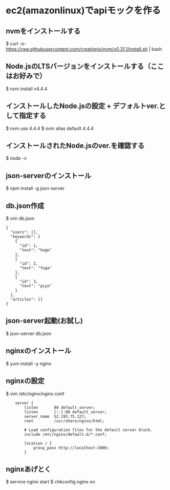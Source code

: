 # ec2(amazonlinux)でapiモックを作る


## nvmをインストールする
$ curl -o- https://raw.githubusercontent.com/creationix/nvm/v0.31.1/install.sh | bash

## Node.jsのLTSバージョンをインストールする（ここはお好みで）
$ nvm install v4.4.4

## インストールしたNode.jsの設定 + デフォルトver.として指定する
$ nvm use 4.4.4
$ nvm alias default 4.4.4

## インストールされたNode.jsのver.を確認する
$ node -v

## json-serverのインストール
$ npm install -g json-server

## db.json作成
$ vim db.json
```
{
  "users": [],
  "keywords": [
    {
      "id": 1,
      "text": "hoge"
    },
    {
      "id": 2,
      "text": "fuga"
    },
    {
      "id": 3,
      "text": "piyo"
    }
  ],
  "articles": []
}
```

## json-server起動(お試し)
$ json-server db.json

## nginxのインストール
$ yum install -y nginx

## nginxの設定
$ vim /etc/nginx/nginx.conf
```
    server {
        listen       80 default_server;
        listen       [::]:80 default_server;
        server_name  52.193.75.127;
        root         /usr/share/nginx/html;

        # Load configuration files for the default server block.
        include /etc/nginx/default.d/*.conf;

        location / {
            proxy_pass http://localhost:3000;
        }
```

## nginxあげとく
$ service nginx start
$ chkconfig nginx on
